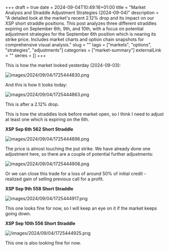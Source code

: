 +++ 
draft = true
date = 2024-09-04T10:49:16+01:00
title = "Market Analysis and Straddle Adjustment Strategies (2024-09-04)"
description = "A detailed look at the market's recent 2.12% drop and its impact on our XSP short straddle positions. This post analyzes three different straddles expiring on September 6th, 9th, and 10th, with a focus on potential adjustment strategies for the September 6th position which is nearing its strike price. Includes market charts and option chain snapshots for comprehensive visual analysis."
slug = "" 
tags = ["markets", "options", "strategies", "adjustments"]
categories = ["market-summary"]
externalLink = ""
series = []
+++

This is how the market looked yesterday (2024-09-03):

![images/2024/09/04/1725444830.png](/images/2024/09/04/1725444830.png)

And this is how it looks today:

![images/2024/09/04/1725444863.png](/images/2024/09/04/1725444863.png)

This is after a 2.12% drop.

This is how the straddles look before market open, so I think I need to adjust at least one which is expiring on the 6th.

**XSP Sep 6th 562 Short Straddle**

![images/2024/09/04/1725444896.png](/images/2024/09/04/1725444896.png)

The price is almost touching the put strike. We have already done one adjustment here, so there are a couple of potential further adjustments:

![images/2024/09/04/1725444908.png](/images/2024/09/04/1725444908.png)

Or we can close this trade for a loss of around 50% of initial credit - realized gain of selling previous call for a profit.

**XSP Sep 9th 558 Short Straddle**

![images/2024/09/04/1725444917.png](/images/2024/09/04/1725444917.png)

This one looks fine for now, so I will keep an eye on it if the market keeps going down.

**XSP Sep 10th 556 Short Straddle**

![/images/2024/09/04/1725444925.png](/images/2024/09/04/1725444925.png)

This one is also looking fine for now.
